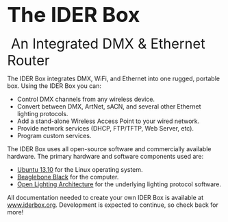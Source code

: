 <span style="font-size: 36pt;">The IDER Box</span>
====
<span style="font-size: 24pt;"> An Integrated DMX &amp; Ethernet Router</span>

The IDER Box integrates DMX, WiFi, and Ethernet into one rugged, portable box. Using the IDER Box you can:
<ul>
	<li>Control DMX channels from any wireless device.</li>
	<li>Convert between DMX, ArtNet, sACN, and several other Ethernet lighting protocols.</li>
	<li>Add a stand-alone Wireless Access Point to your wired network.</li>
	<li>Provide network services (DHCP, FTP/TFTP, Web Server, etc).</li>
	<li>Program custom services.</li>
</ul>
The IDER Box uses all open-source software and commercially available hardware. The primary hardware and software components used are:
<ul>
	<li><a href="http://www.ubuntu.com" target="_blank">Ubuntu 13.10</a> for the Linux operating system.</li>
	<li><a href="http://beagleboard.org/Products/BeagleBone+Black" target="_blank">Beaglebone Black</a> for the computer.</li>
	<li><a href="http://www.openlighting.org/" target="_blank">Open Lighting Architecture</a> for the underlying lighting protocol software.</li>
</ul>
All documentation needed to create your own IDER Box is available at <a href="http://www.iderbox.org">www.iderbox.org</a>. Development is expected to continue, so check back for more!

&nbsp;
